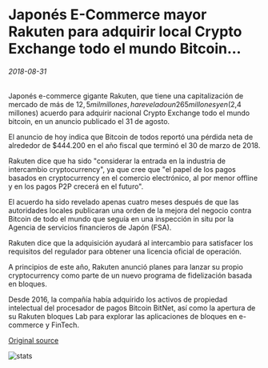 # Japonés E-Commerce mayor Rakuten para adquirir local Crypto Exchange todo el mundo Bitcoin...

###### 2018-08-31

Japonés e-commerce gigante Rakuten, que tiene una capitalización de mercado de más de $12,5 mil millones, ha revelado un 265 millones yen ($2,4 millones) acuerdo para adquirir nacional Crypto Exchange todo el mundo bitcoin, en un anuncio publicado el 31 de agosto.

El anuncio de hoy indica que Bitcoin de todos reportó una pérdida neta de alrededor de $444.200 en el año fiscal que terminó el 30 de marzo de 2018.

Rakuten dice que ha sido "considerar la entrada en la industria de intercambio cryptocurrency", ya que cree que "el papel de los pagos basados en cryptocurrency en el comercio electrónico, al por menor offline y en los pagos P2P crecerá en el futuro".

El acuerdo ha sido revelado apenas cuatro meses después de que las autoridades locales publicaran una orden de la mejora del negocio contra Bitcoin de todo el mundo que seguía en una inspección in situ por la Agencia de servicios financieros de Japón (FSA).

Rakuten dice que la adquisición ayudará al intercambio para satisfacer los requisitos del regulador para obtener una licencia oficial de operación.

A principios de este año, Rakuten anunció planes para lanzar su propio cryptocurrency como parte de un nuevo programa de fidelización basada en bloques.

Desde 2016, la compañía había adquirido los activos de propiedad intelectual del procesador de pagos Bitcoin BitNet, así como la apertura de su Rakuten bloques Lab para explorar las aplicaciones de bloques en e-commerce y FinTech.

[Original source](https://cointelegraph.com/news/japanese-e-commerce-major-rakuten-to-acquire-local-crypto-exchange-everybodys-bitcoin)

![stats](https://c.statcounter.com/11760860/0/a89fa40b/1/ "stats")